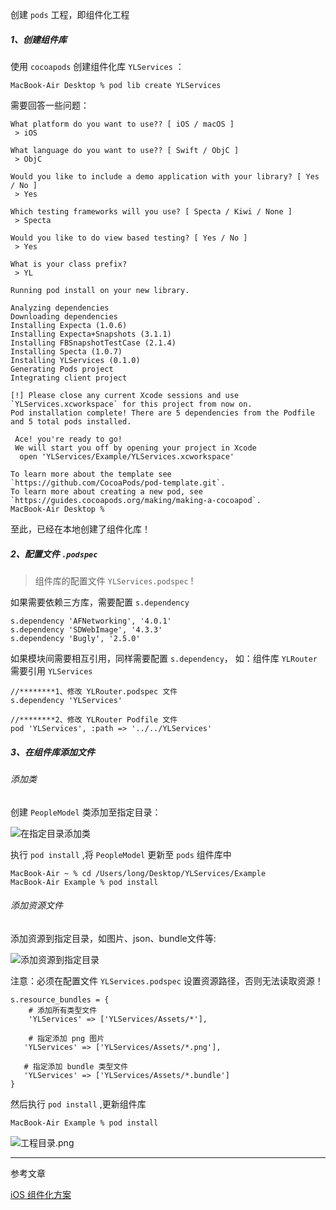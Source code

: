 创建 `pods` 工程，即组件化工程

##### 1、创建组件库

使用 `cocoapods` 创建组件化库 `YLServices` ：

```
MacBook-Air Desktop % pod lib create YLServices
```

需要回答一些问题：

```
What platform do you want to use?? [ iOS / macOS ]
 > iOS

What language do you want to use?? [ Swift / ObjC ]
 > ObjC

Would you like to include a demo application with your library? [ Yes / No ]
 > Yes

Which testing frameworks will you use? [ Specta / Kiwi / None ]
 > Specta

Would you like to do view based testing? [ Yes / No ]
 > Yes

What is your class prefix?
 > YL

Running pod install on your new library.

Analyzing dependencies
Downloading dependencies
Installing Expecta (1.0.6)
Installing Expecta+Snapshots (3.1.1)
Installing FBSnapshotTestCase (2.1.4)
Installing Specta (1.0.7)
Installing YLServices (0.1.0)
Generating Pods project
Integrating client project

[!] Please close any current Xcode sessions and use `YLServices.xcworkspace` for this project from now on.
Pod installation complete! There are 5 dependencies from the Podfile and 5 total pods installed.

 Ace! you're ready to go!
 We will start you off by opening your project in Xcode
  open 'YLServices/Example/YLServices.xcworkspace'

To learn more about the template see `https://github.com/CocoaPods/pod-template.git`.
To learn more about creating a new pod, see `https://guides.cocoapods.org/making/making-a-cocoapod`.
MacBook-Air Desktop % 
```

至此，已经在本地创建了组件化库！

##### 2、配置文件 `.podspec` 

> 组件库的配置文件 `YLServices.podspec` !


如果需要依赖三方库，需要配置  `s.dependency`

```
s.dependency 'AFNetworking', '4.0.1'
s.dependency 'SDWebImage', '4.3.3'
s.dependency 'Bugly', '2.5.0'
```


如果模块间需要相互引用，同样需要配置 `s.dependency`，
如：组件库 `YLRouter` 需要引用 `YLServices`

```
//********1、修改 YLRouter.podspec 文件
s.dependency 'YLServices'

//********2、修改 YLRouter Podfile 文件
pod 'YLServices', :path => '../../YLServices'
```


##### 3、在组件库添加文件

###### 添加类

创建 `PeopleModel` 类添加至指定目录：

![在指定目录添加类](https://upload-images.jianshu.io/upload_images/7112462-211a01d000b7c66c.png?imageMogr2/auto-orient/strip%7CimageView2/2/w/1240)


执行 `pod install` ,将 `PeopleModel` 更新至 `pods` 组件库中

```
MacBook-Air ~ % cd /Users/long/Desktop/YLServices/Example 
MacBook-Air Example % pod install
```

###### 添加资源文件

添加资源到指定目录，如图片、json、bundle文件等:

![添加资源到指定目录](https://upload-images.jianshu.io/upload_images/7112462-e40342c32d008c7f.png?imageMogr2/auto-orient/strip%7CimageView2/2/w/1240)


注意：必须在配置文件 `YLServices.podspec`  设置资源路径，否则无法读取资源！


```
s.resource_bundles = {
    # 添加所有类型文件
    'YLServices' => ['YLServices/Assets/*'],
    
    # 指定添加 png 图片
   'YLServices' => ['YLServices/Assets/*.png'],
   
   # 指定添加 bundle 类型文件
   'YLServices' => ['YLServices/Assets/*.bundle']
}
```

然后执行 `pod install` ,更新组件库

```
MacBook-Air Example % pod install
```

![工程目录.png](https://upload-images.jianshu.io/upload_images/7112462-118068953329099a.png?imageMogr2/auto-orient/strip%7CimageView2/2/w/1240)





---

参考文章

[iOS 组件化方案](https://www.jianshu.com/p/7ca16c92ca37)
